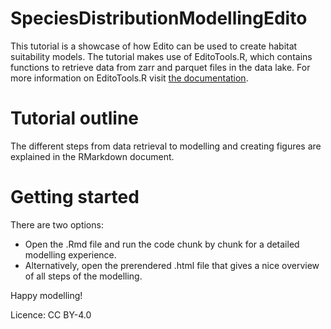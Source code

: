 # SpeciesDistributionModellingEdito

This tutorial is a showcase of how Edito can be used to create habitat suitability models.
The tutorial makes use of EditoTools.R, which contains functions to retrieve data from zarr and parquet files in the data lake.
For more information on EditoTools.R visit [the documentation](https://github.com/WardStandaert/EditoTools_documentation). 

# Tutorial outline

The different steps from data retrieval to modelling and creating figures are explained in the RMarkdown document.

# Getting started
There are two options:
- Open the .Rmd file and run the code chunk by chunk for a detailed modelling experience.
- Alternatively, open the prerendered .html file that gives a nice overview of all steps of the modelling.

Happy modelling!

Licence: CC BY-4.0
